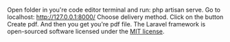 Open folder in you're code editor terminal and run: php artisan serve.
Go to localhost: http://127.0.0.1:8000/
Choose delivery method.
Click on the button Create pdf.
And then you get you're pdf file.
The Laravel framework is open-sourced software licensed under the [MIT license](https://opensource.org/licenses/MIT).